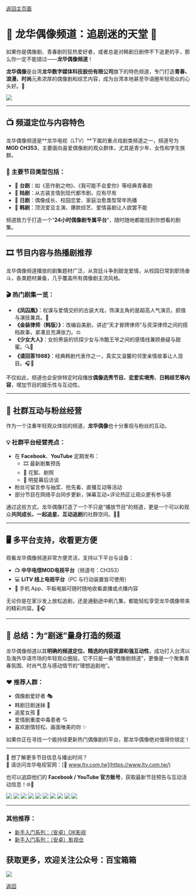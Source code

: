 [返回主页面](..)

# 🌟 龙华偶像频道：追剧迷的天堂 🌟

如果你是偶像剧、青春剧的狂热爱好者，或者总是对韩剧日剧停不下追更的手，那么你一定不能错过——**龙华偶像频道**！

**龙华偶像**是台湾**龙华数字媒体科技股份有限公司**旗下的特色频道，专门打造**青春、浪漫、时尚**元素浓厚的偶像剧和综艺内容，成为台湾本地甚至华语圈年轻观众的心头好。💖

<img src="../assets/img_TV/001_LTV_LHOX/0.jpg" style="max-width:100%; height:auto;">

---

## 📺 频道定位与内容特色

龙华偶像频道是**龙华电视（LTV）**下属的重点戏剧类频道之一，频道号为 **MOD CH353**，主要面向喜爱偶像剧的观众群体，尤其是青少年、女性和学生族群。

### 📌 主要节目类型包括：

- 🌸 **台剧**：如《恶作剧之吻》、《我可能不会爱你》等经典青春剧  
- 🏯 **陆剧**：从古装言情到现代都市剧，应有尽有  
- 🎎 **日剧**：偶像成长、校园恋爱、家庭治愈类型常年热播  
- 🎤 **韩剧**：顶流爱豆主演、爆款综艺、爱情喜剧让人欲罢不能  

频道致力于打造一个“**24小时偶像剧专属平台**”，随时随地都能找到你想看的剧集。

---

## 🎞️ 节目内容与热播剧推荐

龙华偶像频道播放的剧集题材广泛，从宫廷斗争到甜宠爱情，从校园日常到职场奋斗，各类题材兼备，几乎覆盖所有偶像剧主流风格。

### 🎬 热门剧集一览：

- **《凤囚凰》**：权谋与爱情交织的古装大戏，饰演主角的是超高人气演员，颜值与演技兼具。👑
- **《金装律师（韩版）》**：改编自美剧，讲述“天才冒牌律师”与资深律师之间的搭档故事，紧凑且充满张力。⚖️
- **《少女大人》**：女扮男装的侦探少女与冷酷王爷之间的感情线兼顾悬疑与甜蜜。🔍🍬
- **《请回答1988》**：经典韩剧代表作之一，真实又温馨的邻里亲情故事让人泪目。🎧🏡

不仅如此，频道也会安排特定时段播放**偶像选秀节目、恋爱实境秀、日韩综艺等内容**，增加节目的娱乐性与互动性。

---

## 📱 社群互动与粉丝经营

作为一个注重年轻观众体验的频道，**龙华偶像**也十分重视与粉丝的互动。

### 💡 社群平台经营亮点：

- 在 **Facebook**、**YouTube** 定期发布：
  - 🎞️ 最新剧集预告
  - 📸 花絮、剧照
  - 🎤 明星幕后访谈
- 粉丝可留言参与抽奖、抢先看、直播互动等活动  
- 部分节目在网络平台同步更新，弹幕互动+评论热区让观众更有参与感

通过这些方式，龙华偶像打造了一个不只是“播放节目”的频道，更是一个可以和观众**共同成长、一起追星、互动追剧**的社群空间。💬💓

---

## 🖥️ 多平台支持，收看更方便

观看龙华偶像频道非常方便灵活，支持以下平台与设备：

- 📺 **中华电信MOD电视平台**（频道号：CH353）
- 💻 **LiTV 线上电视平台**（PC 与行动装置皆可使用）
- 📱 手机 App、平板电脑可随时随地收看直播或点播内容

无论你是在家沙发上放松追剧，还是通勤途中刷几集，都能轻松享受龙华偶像带来的精彩内容。📲🎧

---

## 📝 总结：为“剧迷”量身打造的频道

龙华偶像频道以其**明确的频道定位、精选的内容资源和强互动性**，成功打入台湾以及海外华语市场的年轻观众圈层。它不只是一条“偶像剧频道”，更像是一个聚集青春氛围、时尚气息与感动情节的“理想追剧地”。

### ❤️ 推荐人群：

- 偶像剧爱好者 🎭  
- 韩剧日剧迷妹 👑  
- 追星女孩 🌟  
- 爱情剧重度中毒患者 💘  
- 喜欢剧情轻松、画面唯美的你 ✨  

如果你正在寻找一个能持续更新热门偶像剧的平台，那龙华偶像绝对值得你锁定！

---

📌 想了解更多节目信息与播出时间？  
📍 请访问龙华电视官网：[🔗 www.ltv.com.tw](https://www.ltv.com.tw/)

也可以追踪他们的 **Facebook / YouTube 官方账号**，获取最新节目预告与互动活动信息！🌐🎁

<img src="../assets/img_TV/001_LTV_LHOX/1.jpg" style="max-width:100%; height:auto;">

<img src="../assets/img_TV/001_LTV_LHOX/2.jpg" style="max-width:100%; height:auto;">

<img src="../assets/img_TV/001_LTV_LHOX/3.jpg" style="max-width:100%; height:auto;">

<img src="../assets/img_TV/001_LTV_LHOX/4.jpg" style="max-width:100%; height:auto;">

<img src="../assets/img_TV/001_LTV_LHOX/5.jpg" style="max-width:100%; height:auto;">

<img src="../assets/img_TV/001_LTV_LHOX/6.jpg" style="max-width:100%; height:auto;">

<img src="../assets/img_TV/001_LTV_LHOX/7.jpg" style="max-width:100%; height:auto;">

<img src="../assets/img_TV/001_LTV_LHOX/8.jpg" style="max-width:100%; height:auto;">

<img src="../assets/img_TV/001_LTV_LHOX/9.jpg" style="max-width:100%; height:auto;">

<img src="../assets/img_TV/001_LTV_LHOX/10.jpg" style="max-width:100%; height:auto;">

---

### 其他推荐：
*   [新手入门系列：（安卓）OK影视](./docs/022_OK_Pro.md)
*   [新手入门系列：（安卓）影视仓](../docs/017_YingShiCang.md)

## 获取更多，欢迎关注公众号：百宝箱箱
<img src="../assets/GongZhongHao.png" style="max-width:100%; height:auto;">

[返回](..)
